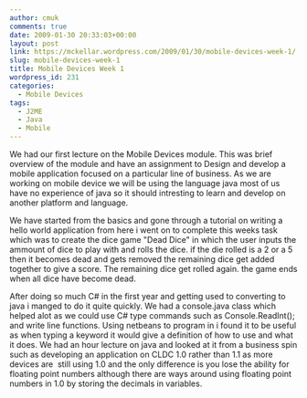 ```yaml
---
author: cmuk
comments: true
date: 2009-01-30 20:33:03+00:00
layout: post
link: https://mckellar.wordpress.com/2009/01/30/mobile-devices-week-1/
slug: mobile-devices-week-1
title: Mobile Devices Week 1
wordpress_id: 231
categories:
  - Mobile Devices
tags:
  - J2ME
  - Java
  - Mobile
---
```


We had our first lecture on the Mobile Devices module. This was brief overview of the module and have an assignment to Design and develop a mobile application focused on a particular line of business. As we are working on mobile device we will be using the language java most of us have no experience of java so it should intresting to learn and develop on another platform and language.

We have started from the basics and gone through a tutorial on writing a hello world application from here i went on to complete this weeks task which was to create the dice game "Dead Dice" in which the user inputs the ammount of dice to play with and rolls the dice. if the die rolled is a 2 or a 5 then it becomes dead and gets removed the remaining dice get added together to give a score. The remaining dice get rolled again. the game ends when all dice have become dead.

After doing so much C# in the first year and getting used to converting to java i manged to do it quite quickly. We had a console.java class which helped alot as we could use C# type commands such as Console.ReadInt(); and write line functions. Using netbeans to program in i found it to be useful as when typing a keyword it would give a definition of how to use and what it does. We had an hour lecture on java and looked at it from a business spin such as developing an application on CLDC 1.0 rather than 1.1 as more devices are  still using 1.0 and the only difference is you lose the ability for floating point numbers although there are ways around using floating point numbers in 1.0 by storing the decimals in variables.
